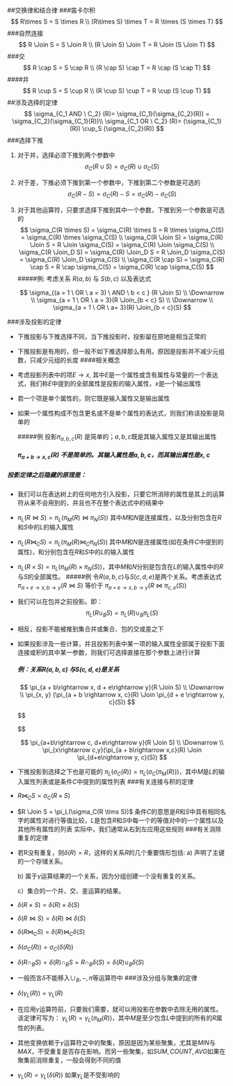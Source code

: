 ##交换律和结合律
###笛卡尔积
$$
R\times S = S \times R \\
(R\times S) \times T = R \times (S \times T)
$$
###自然连接
$$
R  \Join S  = S \Join R \\
(R  \Join S) \Join T  = R \Join (S \Join T)
$$
###交
$$
R \cap S = S \cap R \\
(R \cap S) \cap T = R \cap (S \cap T)
$$
####并
$$
R \cup S = S \cup R \\
(R \cup S) \cup T = R \cup (S \cup T)
$$
##涉及选择的定律
$$
\sigma_{C_1 AND \ C_2} (R)= \sigma_{C_1}(\sigma_{C_2}(R)) =  \sigma_{C_2}(\sigma_{C_1}(R))\\
\sigma_{C_1 OR \ C_2} (R)= (\sigma_{C_1}(R)) \cup_S (\sigma_{C_2}(R))
$$
###选择下推

1. 对于并，选择必须下推到两个参数中
   $$
   \sigma_C(R \cup S) = \sigma_C(R) \cup \sigma_C(S)
   $$

2. 对于差，下推必须下推到第一个参数中，下推到第二个参数是可选的
   $$
   \sigma_C(R - S) = \sigma_C(R) - S = \sigma_C(R) - \sigma_C(S)
   $$

3. 对于其他运算符，只要求选择下推到其中一个参数，下推到另一个参数是可选的
   $$
   \sigma_C(R \times S) = \sigma_C(R) \times S = R \times \sigma_C(S) = \sigma_C(R) \times \sigma_C(S) \\
   \sigma_C(R \Join S) = \sigma_C(R) \Join S = R \Join \sigma_C(S) = \sigma_C(R) \Join \sigma_C(S) \\
   \sigma_C(R \Join_D S) = \sigma_C(R) \Join_D S = R \Join_D \sigma_C(S) = \sigma_C(R) \Join_D \sigma_C(S) \\
   \sigma_C(R \cap S) = \sigma_C(R) \cap S = R \cap \sigma_C(S) = \sigma_C(R) \cap \sigma_C(S)
   $$
   #####例: 考虑关系 $R(a, b)$ 与 $S(b, c)$ 以及表达式

   $$
   \sigma_{(a = 1 \ OR \  a = 3) \ AND \ b < c } (R \Join S) \\
   \Downarrow \\
   \sigma_{a = 1 \ OR \ a = 3}(R \Join_{b < c} S) \\
   \Downarrow \\
   \sigma_{a = 1 \ OR \ a= 3}(R) \Join_{b < c}(S)
   $$








###涉及投影的定律
* 下推投影与下推选择不同，当下推投影时，投影留在原地是相当正常的
* 下推投影是有用的，但一般不如下推选择那么有用。原因是投影并不减少元组数，只减少元组的长度
####相关概念
* 考虑投影列表中的项$E\rightarrow x$, 其中$E$是一个属性或含有属性与常量的一个表达式，我们称$E$中提到的全部属性是投影的输入属性，$x$是一个输出属性

* 若一个项是单个属性的，则它既是输入属性又是输出属性

* 如果一个属性构成不包含更名或不是单个属性的表达式，则我们称该投影是简单的

  #####例 投影$\pi_{a, b, c}(R)$ 是简单的；$a, b,c$既是其输入属性又是其输出属性

  ##### $\pi_{a + b \rightarrow x,c}(R)$ 不是简单的。其输入属性是$a, b, c$，而其输出属性是$x, c$
##### 投影定律之后隐藏的原理是：
* 我们可以在表达树上的任何地方引入投影，只要它所消除的属性是其上的运算符从来不会用到的，并且也不在整个表达式中的结果中
* $\pi_L(R \Join S) = \pi_L(\pi_M(R) \Join \pi_N(S))$ 其中$M$和$N$是连接属性，以及分别包含在$R​$和$S​$中的$L​$的输入属性
* $\pi_L(R \Join_C S) = \pi_L(\pi_M(R) \Join_C \pi_N(S))$ 其中$M$和$N$是连接属性(如在条件$C$中提到的属性)，和分别包含在$R$和$S$中的$L$的输入属性
* $\pi_L(R \times S) = \pi_L(\pi_M(R) \times \pi_N(S))$，其中$M$和$N$分别是包含在$L$的输入属性中的$R$与$S$的全部属性。
#####例 令$R(a, b, c)$与$S(c, d, e)$是两个关系。考虑表达式$\pi_{a+e\rightarrow x, b\rightarrow y}(R \Join S)$ 等价于 $\pi_{a+e\rightarrow x, b\rightarrow y}(R \Join \pi_{c, e}(S))$

* 我们可以在包并之前投影。即：
  $$
  \pi_L(R \cup_B S) = \pi_L(R) \cup_B \pi_L(S)
  $$

* 相反，投影不能被推到集合并或集合、包的交或差之下

* 如果投影涉及一些计算，并且投影列表中某一项的输入属性全部属于投影下面连接或积的其中某一参数，则我们可选择直接在那个参数上进行计算

  ##### 例：关系$R(a, b, c)$ 与$S(c, d, e)$是关系

  $$
  \pi_{a + b\rightarrow x, d + e\rightarrow y}(R \Join S) \\
  \Downarrow \\
  \pi_{x, y} (\pi_{a + b \rightarrow x, c}(R) \Join \pi_{d + e \rightarrow y, c}(S))
  $$

  $$

  $$

  $$
  \pi_{a+b\rightarrow c, d+e\rightarrow y}(R \Join S) \\
  \Downarrow \\
  \pi_{x\rightarrow c,y}(\pi_{a + b\rightarrow x,c}(R) \Join \pi_{d+e\rightarrow y, c}(S))
  $$

* 下推投影到选择之下也是可能的
  $\pi_L(\sigma_C(R)) = \pi_L(\sigma_C(\pi_M(R)))$，其中$M$是$L$的输入属性列表或是条件$C$中提到的属性列表
###有关连接与积的定律
* $R \Join_C S = \sigma_C(R \times S)$
* $R \Join S = \pi_L(\sigma_C(R \tims S))$ 条件$C$的意思是$R$和$S$中具有相同名字的属性对进行等值比较，$L$是包含$R$和$S$中每一个的等值对中的一个属性以及其他所有属性的列表
实际中，我们通常从右到左应用这些规则
###有关消除重复的定律
* 若R没有重复，则$\delta(R) = R$，这样的关系$R$的几个重要情形包括:
  a) 声明了主键的一个存储关系。

  b) 属于$\gamma$运算结果的一个关系，因为分组创建一个没有重复的关系。

  c）集合的一个并、交、差运算的结果。

* $\delta(R \times S) = \delta(R) \times \delta(S)$
* $\delta(R \Join S) = \delta(R) \Join \delta(S)$
* $\delta(R \Join_C S) = \delta(R) \Join_C \delta(S)$
* $\delta(\sigma_C(R)) = \sigma_C(\delta(R))$

* $\delta(R \cap_B S) = \delta(R)\cap_B S = R \cap_B \delta(S) = \delta(R) \cup_B \delta(S)$
* 一般而言$\delta$不能移入$\cup_B, -, \pi$等运算符中
###涉及分组与聚集的定律
* $\delta(\gamma_L(R)) = \gamma_L(R)$
* 在应用$\gamma$运算符前，只要我们需要，就可以用投影在参数中去除无用的属性。该定律可写为：
  $\gamma_L(R) = \gamma_L(\pi_M(R))$，其中$M$是至少包含$L$中提到的所有的$R$属性的列表。
* 其他变换依赖于$\gamma$运算符之中的聚集，原因是因为某些聚集，尤其是$MIN$与$MAX$，不受重复是否存在影响。而另一些聚集，如$SUM, COUNT, AVG$如果在聚集前消除重复，一般会得到不同的值
* $\gamma_L(R) = \gamma_L(\delta(R))$ 如果$\gamma_L$是不受影响的